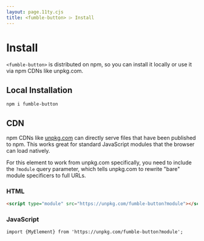 ```yaml
---
layout: page.11ty.cjs
title: <fumble-button> ⌲ Install
---
```


# Install

`<fumble-button>` is distributed on npm, so you can install it locally or use it via npm CDNs like unpkg.com.

## Local Installation

```bash
npm i fumble-button
```

## CDN

npm CDNs like [unpkg.com]() can directly serve files that have been published to npm. This works great for standard JavaScript modules that the browser can load natively.

For this element to work from unpkg.com specifically, you need to include the `?module` query parameter, which tells unpkg.com to rewrite "bare" module specificers to full URLs.

### HTML

```html
<script type="module" src="https://unpkg.com/fumble-button?module"></script>
```

### JavaScript

```html
import {MyElement} from 'https://unpkg.com/fumble-button?module';
```
